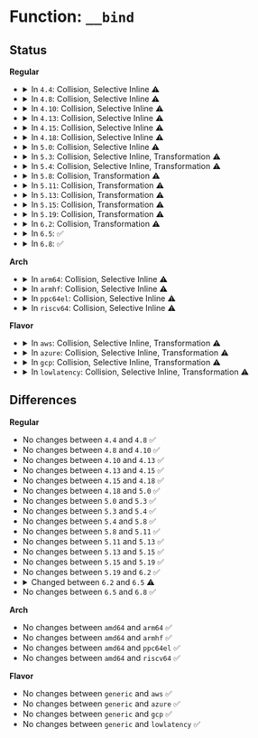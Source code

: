 # Function: <code>__bind</code>

## Status
<b>Regular</b>
<ul>
<li>
<details>
<summary>In <code>4.4</code>: Collision, Selective Inline ⚠️</summary>

```c
void __bind(struct thermal_zone_device *tz, int mask, struct thermal_cooling_device *cdev, long unsigned int *limits, unsigned int weight);
```

**Collision:** Static-Static Collision

**Inline:** Selective

**Transformation:** False

**Instances:**

```
In drivers/thermal/thermal_core.c (ffffffff816871b0)
Location: drivers/thermal/thermal_core.c:281
Inline: False
```
```
In drivers/md/dm.c (ffffffff816a439a)
Location: drivers/md/dm.c:2479
Inline: True
Inline callers:
  - drivers/md/dm.c:dm_swap_table
```
**Symbols:**

```
ffffffff816871b0-ffffffff81687279: __bind (STB_LOCAL)
```
</details>
</li>
<li>
<details>
<summary>In <code>4.8</code>: Collision, Selective Inline ⚠️</summary>

```c
void __bind(struct thermal_zone_device *tz, int mask, struct thermal_cooling_device *cdev, long unsigned int *limits, unsigned int weight);
```

**Collision:** Static-Static Collision

**Inline:** Selective

**Transformation:** False

**Instances:**

```
In drivers/thermal/thermal_core.c (ffffffff816e7e70)
Location: drivers/thermal/thermal_core.c:281
Inline: False
```
```
In drivers/md/dm.c (ffffffff8170454a)
Location: drivers/md/dm.c:1644
Inline: True
Inline callers:
  - drivers/md/dm.c:dm_swap_table
```
**Symbols:**

```
ffffffff816e7e70-ffffffff816e7f31: __bind (STB_LOCAL)
```
</details>
</li>
<li>
<details>
<summary>In <code>4.10</code>: Collision, Selective Inline ⚠️</summary>

```c
void __bind(struct thermal_zone_device *tz, int mask, struct thermal_cooling_device *cdev, long unsigned int *limits, unsigned int weight);
```

**Collision:** Static-Static Collision

**Inline:** Selective

**Transformation:** False

**Instances:**

```
In drivers/thermal/thermal_core.c (ffffffff817167e0)
Location: drivers/thermal/thermal_core.c:828
Inline: False
```
```
In drivers/md/dm.c (ffffffff81736428)
Location: drivers/md/dm.c:1699
Inline: True
Inline callers:
  - drivers/md/dm.c:dm_swap_table
```
**Symbols:**

```
ffffffff817167e0-ffffffff817168a1: __bind (STB_LOCAL)
```
</details>
</li>
<li>
<details>
<summary>In <code>4.13</code>: Collision, Selective Inline ⚠️</summary>

```c
void __bind(struct thermal_zone_device *tz, int mask, struct thermal_cooling_device *cdev, long unsigned int *limits, unsigned int weight);
```

**Collision:** Static-Static Collision

**Inline:** Selective

**Transformation:** False

**Instances:**

```
In drivers/thermal/thermal_core.c (ffffffff8172e550)
Location: drivers/thermal/thermal_core.c:865
Inline: False
```
```
In drivers/md/dm.c (ffffffff8174f802)
Location: drivers/md/dm.c:1906
Inline: True
Inline callers:
  - drivers/md/dm.c:dm_swap_table
```
**Symbols:**

```
ffffffff8172e550-ffffffff8172e607: __bind (STB_LOCAL)
```
</details>
</li>
<li>
<details>
<summary>In <code>4.15</code>: Collision, Selective Inline ⚠️</summary>

```c
void __bind(struct thermal_zone_device *tz, int mask, struct thermal_cooling_device *cdev, long unsigned int *limits, unsigned int weight);
```

**Collision:** Static-Static Collision

**Inline:** Selective

**Transformation:** False

**Instances:**

```
In drivers/thermal/thermal_core.c (ffffffff8179fb90)
Location: drivers/thermal/thermal_core.c:861
Inline: False
```
```
In drivers/md/dm.c (ffffffff817c1a0b)
Location: drivers/md/dm.c:1885
Inline: True
Inline callers:
  - drivers/md/dm.c:dm_swap_table
```
**Symbols:**

```
ffffffff8179fb90-ffffffff8179fc47: __bind (STB_LOCAL)
```
</details>
</li>
<li>
<details>
<summary>In <code>4.18</code>: Collision, Selective Inline ⚠️</summary>

```c
void __bind(struct thermal_zone_device *tz, int mask, struct thermal_cooling_device *cdev, long unsigned int *limits, unsigned int weight);
```

**Collision:** Static-Static Collision

**Inline:** Selective

**Transformation:** False

**Instances:**

```
In drivers/thermal/thermal_core.c (ffffffff817e7150)
Location: drivers/thermal/thermal_core.c:858
Inline: False
Direct callers:
  - drivers/thermal/thermal_core.c:__thermal_cooling_device_register
```
```
In drivers/md/dm.c (ffffffff8180a112)
Location: drivers/md/dm.c:2055
Inline: True
Inline callers:
  - drivers/md/dm.c:dm_swap_table
```
**Symbols:**

```
ffffffff817e7150-ffffffff817e7209: __bind (STB_LOCAL)
```
</details>
</li>
<li>
<details>
<summary>In <code>5.0</code>: Collision, Selective Inline ⚠️</summary>

```c
void __bind(struct thermal_zone_device *tz, int mask, struct thermal_cooling_device *cdev, long unsigned int *limits, unsigned int weight);
```

**Collision:** Static-Static Collision

**Inline:** Selective

**Transformation:** False

**Instances:**

```
In drivers/thermal/thermal_core.c (ffffffff81812270)
Location: drivers/thermal/thermal_core.c:862
Inline: False
Direct callers:
  - drivers/thermal/thermal_core.c:__thermal_cooling_device_register
```
```
In drivers/md/dm.c (ffffffff81836112)
Location: drivers/md/dm.c:2095
Inline: True
Inline callers:
  - drivers/md/dm.c:dm_swap_table
```
**Symbols:**

```
ffffffff81812270-ffffffff81812329: __bind (STB_LOCAL)
```
</details>
</li>
<li>
<details>
<summary>In <code>5.3</code>: Collision, Selective Inline, Transformation ⚠️</summary>

```c
void __bind(struct thermal_zone_device *tz, int mask, struct thermal_cooling_device *cdev, long unsigned int *limits, unsigned int weight);
```

**Collision:** Static-Static Collision

**Inline:** Selective

**Transformation:** True

**Instances:**

```
In drivers/thermal/thermal_core.c (0)
Location: drivers/thermal/thermal_core.c:868
Inline: False
Direct callers:
  - drivers/thermal/thermal_core.c:__thermal_cooling_device_register
```
```
In drivers/md/dm.c (ffffffff81878d34)
Location: drivers/md/dm.c:2126
Inline: True
Inline callers:
  - drivers/md/dm.c:dm_swap_table
```
**Symbols:**

```
ffffffff81855160-ffffffff818551ee: __bind (STB_LOCAL)
ffffffff81856e89-ffffffff81856eb3: __bind.cold (STB_LOCAL)
```
</details>
</li>
<li>
<details>
<summary>In <code>5.4</code>: Collision, Selective Inline, Transformation ⚠️</summary>

```c
void __bind(struct thermal_zone_device *tz, int mask, struct thermal_cooling_device *cdev, long unsigned int *limits, unsigned int weight);
```

**Collision:** Static-Static Collision

**Inline:** Selective

**Transformation:** True

**Instances:**

```
In drivers/thermal/thermal_core.c (0)
Location: drivers/thermal/thermal_core.c:868
Inline: False
Direct callers:
  - drivers/thermal/thermal_core.c:thermal_zone_device_register
  - drivers/thermal/thermal_core.c:__thermal_cooling_device_register
```
```
In drivers/md/dm.c (ffffffff818aab74)
Location: drivers/md/dm.c:2124
Inline: True
Inline callers:
  - drivers/md/dm.c:dm_swap_table
```
**Symbols:**

```
ffffffff81886bc0-ffffffff81886c4e: __bind (STB_LOCAL)
ffffffff818888d9-ffffffff81888903: __bind.cold (STB_LOCAL)
```
</details>
</li>
<li>
<details>
<summary>In <code>5.8</code>: Collision, Transformation ⚠️</summary>

```c
void __bind(struct thermal_zone_device *tz, int mask, struct thermal_cooling_device *cdev, long unsigned int *limits, unsigned int weight);
```

**Collision:** Static-Static Collision

**Inline:** No

**Transformation:** True

**Instances:**

```
In drivers/thermal/thermal_core.c (0)
Location: drivers/thermal/thermal_core.c:856
Inline: False
Direct callers:
  - drivers/thermal/thermal_core.c:bind_tz
  - drivers/thermal/thermal_core.c:bind_cdev
```
```
In drivers/md/dm.c (ffffffff81977220)
Location: drivers/md/dm.c:2127
Inline: False
Direct callers:
  - drivers/md/dm.c:dm_swap_table
```
**Symbols:**

```
ffffffff81954f70-ffffffff81955005: __bind (STB_LOCAL)
ffffffff8195730f-ffffffff81957329: __bind.cold (STB_LOCAL)
ffffffff81977220-ffffffff81977331: __bind (STB_LOCAL)
```
</details>
</li>
<li>
<details>
<summary>In <code>5.11</code>: Collision, Transformation ⚠️</summary>

```c
void __bind(struct thermal_zone_device *tz, int mask, struct thermal_cooling_device *cdev, long unsigned int *limits, unsigned int weight);
```

**Collision:** Static-Static Collision

**Inline:** No

**Transformation:** True

**Instances:**

```
In drivers/thermal/thermal_core.c (0)
Location: drivers/thermal/thermal_core.c:924
Inline: False
Direct callers:
  - drivers/thermal/thermal_core.c:bind_tz
  - drivers/thermal/thermal_core.c:bind_cdev
```
```
In drivers/md/dm.c (ffffffff8197bf00)
Location: drivers/md/dm.c:2000
Inline: False
Direct callers:
  - drivers/md/dm.c:dm_swap_table
```
**Symbols:**

```
ffffffff81959bf0-ffffffff81959c85: __bind (STB_LOCAL)
ffffffff81c25a90-ffffffff81c25aaa: __bind.cold (STB_LOCAL)
ffffffff8197bf00-ffffffff8197c027: __bind (STB_LOCAL)
```
</details>
</li>
<li>
<details>
<summary>In <code>5.13</code>: Collision, Transformation ⚠️</summary>

```c
void __bind(struct thermal_zone_device *tz, int mask, struct thermal_cooling_device *cdev, long unsigned int *limits, unsigned int weight);
```

**Collision:** Static-Static Collision

**Inline:** No

**Transformation:** True

**Instances:**

```
In drivers/thermal/thermal_core.c (0)
Location: drivers/thermal/thermal_core.c:858
Inline: False
Direct callers:
  - drivers/thermal/thermal_core.c:bind_tz
  - drivers/thermal/thermal_core.c:bind_cdev
```
```
In drivers/md/dm.c (ffffffff8195fda0)
Location: drivers/md/dm.c:2019
Inline: False
Direct callers:
  - drivers/md/dm.c:dm_swap_table
```
**Symbols:**

```
ffffffff8193d810-ffffffff8193d8a5: __bind (STB_LOCAL)
ffffffff81c17c03-ffffffff81c17c1e: __bind.cold (STB_LOCAL)
ffffffff8195fda0-ffffffff8195ff83: __bind (STB_LOCAL)
```
</details>
</li>
<li>
<details>
<summary>In <code>5.15</code>: Collision, Transformation ⚠️</summary>

```c
void __bind(struct thermal_zone_device *tz, int mask, struct thermal_cooling_device *cdev, long unsigned int *limits, unsigned int weight);
```

**Collision:** Static-Static Collision

**Inline:** No

**Transformation:** True

**Instances:**

```
In drivers/thermal/thermal_core.c (0)
Location: drivers/thermal/thermal_core.c:805
Inline: False
Direct callers:
  - drivers/thermal/thermal_core.c:bind_tz
  - drivers/thermal/thermal_core.c:bind_cdev
```
```
In drivers/md/dm.c (ffffffff81a07d50)
Location: drivers/md/dm.c:1900
Inline: False
Direct callers:
  - drivers/md/dm.c:dm_swap_table
```
**Symbols:**

```
ffffffff819e20c0-ffffffff819e215e: __bind (STB_LOCAL)
ffffffff81d26d24-ffffffff81d26d60: __bind.cold (STB_LOCAL)
ffffffff81a07d50-ffffffff81a07f35: __bind (STB_LOCAL)
```
</details>
</li>
<li>
<details>
<summary>In <code>5.19</code>: Collision, Transformation ⚠️</summary>

```c
void __bind(struct thermal_zone_device *tz, int mask, struct thermal_cooling_device *cdev, long unsigned int *limits, unsigned int weight);
```

**Collision:** Static-Static Collision

**Inline:** No

**Transformation:** True

**Instances:**

```
In drivers/thermal/thermal_core.c (0)
Location: drivers/thermal/thermal_core.c:807
Inline: False
Direct callers:
  - drivers/thermal/thermal_core.c:bind_tz
  - drivers/thermal/thermal_core.c:bind_cdev
```
```
In drivers/md/dm.c (ffffffff81b718b0)
Location: drivers/md/dm.c:2077
Inline: False
Direct callers:
  - drivers/md/dm.c:dm_swap_table
```
**Symbols:**

```
ffffffff81b477e0-ffffffff81b47890: __bind (STB_LOCAL)
ffffffff81ef2bb4-ffffffff81ef2be4: __bind.cold (STB_LOCAL)
ffffffff81b718b0-ffffffff81b71a17: __bind (STB_LOCAL)
```
</details>
</li>
<li>
<details>
<summary>In <code>6.2</code>: Collision, Transformation ⚠️</summary>

```c
void __bind(struct thermal_zone_device *tz, int mask, struct thermal_cooling_device *cdev, long unsigned int *limits, unsigned int weight);
```

**Collision:** Static-Static Collision

**Inline:** No

**Transformation:** True

**Instances:**

```
In drivers/thermal/thermal_core.c (0)
Location: drivers/thermal/thermal_core.c:794
Inline: False
Direct callers:
  - drivers/thermal/thermal_core.c:bind_tz
  - drivers/thermal/thermal_core.c:bind_cdev
```
```
In drivers/md/dm.c (ffffffff81d0d090)
Location: drivers/md/dm.c:2158
Inline: False
Direct callers:
  - drivers/md/dm.c:dm_swap_table
```
**Symbols:**

```
ffffffff81cdee80-ffffffff81cdef62: __bind (STB_LOCAL)
ffffffff820a7a35-ffffffff820a7a4e: __bind.cold (STB_LOCAL)
ffffffff81d0d090-ffffffff81d0d1d9: __bind (STB_LOCAL)
```
</details>
</li>
<li>
<details>
<summary>In <code>6.5</code>: ✅</summary>

```c
struct dm_table *__bind(struct mapped_device *md, struct dm_table *t, struct queue_limits *limits);
```

**Collision:** Unique Static

**Inline:** No

**Transformation:** False

**Instances:**

```
In drivers/md/dm.c (ffffffff81d75e50)
Location: drivers/md/dm.c:2204
Inline: False
Direct callers:
  - drivers/md/dm.c:dm_swap_table
```
**Symbols:**

```
ffffffff81d75e50-ffffffff81d75f99: __bind (STB_LOCAL)
```
</details>
</li>
<li>
<details>
<summary>In <code>6.8</code>: ✅</summary>

```c
struct dm_table *__bind(struct mapped_device *md, struct dm_table *t, struct queue_limits *limits);
```

**Collision:** Unique Static

**Inline:** No

**Transformation:** False

**Instances:**

```
In drivers/md/dm.c (ffffffff81e2d080)
Location: drivers/md/dm.c:2212
Inline: False
Direct callers:
  - drivers/md/dm.c:dm_swap_table
```
**Symbols:**

```
ffffffff81e2d080-ffffffff81e2d1c9: __bind (STB_LOCAL)
```
</details>
</li>
</ul>
<b>Arch</b>
<ul>
<li>
<details>
<summary>In <code>arm64</code>: Collision, Selective Inline ⚠️</summary>

```c
void __bind(struct thermal_zone_device *tz, int mask, struct thermal_cooling_device *cdev, long unsigned int *limits, unsigned int weight);
```

**Collision:** Static-Static Collision

**Inline:** Selective

**Transformation:** False

**Instances:**

```
In drivers/thermal/thermal_core.c (ffff800010ad39d0)
Location: drivers/thermal/thermal_core.c:868
Inline: False
Direct callers:
  - drivers/thermal/thermal_core.c:thermal_zone_device_register
  - drivers/thermal/thermal_core.c:__thermal_cooling_device_register
```
```
In drivers/md/dm.c (ffff800010b00ca8)
Location: drivers/md/dm.c:2124
Inline: True
Inline callers:
  - drivers/md/dm.c:dm_swap_table
```
**Symbols:**

```
ffff800010ad39d0-ffff800010ad3aa4: __bind (STB_LOCAL)
```
</details>
</li>
<li>
<details>
<summary>In <code>armhf</code>: Collision, Selective Inline ⚠️</summary>

```c
void __bind(struct thermal_zone_device *tz, int mask, struct thermal_cooling_device *cdev, long unsigned int *limits, unsigned int weight);
```

**Collision:** Static-Static Collision

**Inline:** Selective

**Transformation:** False

**Instances:**

```
In drivers/thermal/thermal_core.c (c0bb45b4)
Location: drivers/thermal/thermal_core.c:868
Inline: False
Direct callers:
  - drivers/thermal/thermal_core.c:thermal_zone_device_register
  - drivers/thermal/thermal_core.c:__thermal_cooling_device_register
```
```
In drivers/md/dm.c (c0be058c)
Location: drivers/md/dm.c:2124
Inline: True
Inline callers:
  - drivers/md/dm.c:dm_swap_table
```
**Symbols:**

```
c0bb45b4-c0bb4674: __bind (STB_LOCAL)
```
</details>
</li>
<li>
<details>
<summary>In <code>ppc64el</code>: Collision, Selective Inline ⚠️</summary>

```c
void __bind(struct thermal_zone_device *tz, int mask, struct thermal_cooling_device *cdev, long unsigned int *limits, unsigned int weight);
```

**Collision:** Static-Static Collision

**Inline:** Selective

**Transformation:** False

**Instances:**

```
In drivers/thermal/thermal_core.c (c000000000bba9c0)
Location: drivers/thermal/thermal_core.c:868
Inline: False
Direct callers:
  - drivers/thermal/thermal_core.c:thermal_zone_device_register
  - drivers/thermal/thermal_core.c:__thermal_cooling_device_register
```
```
In drivers/md/dm.c (c000000000befe98)
Location: drivers/md/dm.c:2124
Inline: True
Inline callers:
  - drivers/md/dm.c:dm_swap_table
```
**Symbols:**

```
c000000000bba9c0-c000000000bbab2c: __bind (STB_LOCAL)
```
</details>
</li>
<li>
<details>
<summary>In <code>riscv64</code>: Collision, Selective Inline ⚠️</summary>

```c
void __bind(struct thermal_zone_device *tz, int mask, struct thermal_cooling_device *cdev, long unsigned int *limits, unsigned int weight);
```

**Collision:** Static-Static Collision

**Inline:** Selective

**Transformation:** False

**Instances:**

```
In drivers/thermal/thermal_core.c (ffffffe0006cffae)
Location: drivers/thermal/thermal_core.c:868
Inline: False
Direct callers:
  - drivers/thermal/thermal_core.c:thermal_zone_device_register
```
```
In drivers/md/dm.c (ffffffe0006f0e2e)
Location: drivers/md/dm.c:2124
Inline: True
Inline callers:
  - drivers/md/dm.c:dm_swap_table
```
**Symbols:**

```
ffffffe0006cffae-ffffffe0006d0078: __bind (STB_LOCAL)
```
</details>
</li>
</ul>
<b>Flavor</b>
<ul>
<li>
<details>
<summary>In <code>aws</code>: Collision, Selective Inline, Transformation ⚠️</summary>

```c
void __bind(struct thermal_zone_device *tz, int mask, struct thermal_cooling_device *cdev, long unsigned int *limits, unsigned int weight);
```

**Collision:** Static-Static Collision

**Inline:** Selective

**Transformation:** True

**Instances:**

```
In drivers/thermal/thermal_core.c (0)
Location: drivers/thermal/thermal_core.c:868
Inline: False
Direct callers:
  - drivers/thermal/thermal_core.c:thermal_zone_device_register
  - drivers/thermal/thermal_core.c:__thermal_cooling_device_register
```
```
In drivers/md/dm.c (ffffffff818509f4)
Location: drivers/md/dm.c:2124
Inline: True
Inline callers:
  - drivers/md/dm.c:dm_swap_table
```
**Symbols:**

```
ffffffff8182ca40-ffffffff8182cace: __bind (STB_LOCAL)
ffffffff8182e759-ffffffff8182e783: __bind.cold (STB_LOCAL)
```
</details>
</li>
<li>
<details>
<summary>In <code>azure</code>: Collision, Selective Inline, Transformation ⚠️</summary>

```c
void __bind(struct thermal_zone_device *tz, int mask, struct thermal_cooling_device *cdev, long unsigned int *limits, unsigned int weight);
```

**Collision:** Static-Static Collision

**Inline:** Selective

**Transformation:** True

**Instances:**

```
In drivers/thermal/thermal_core.c (0)
Location: drivers/thermal/thermal_core.c:868
Inline: False
Direct callers:
  - drivers/thermal/thermal_core.c:thermal_zone_device_register
  - drivers/thermal/thermal_core.c:__thermal_cooling_device_register
```
```
In drivers/md/dm.c (ffffffff81818004)
Location: drivers/md/dm.c:2124
Inline: True
Inline callers:
  - drivers/md/dm.c:dm_swap_table
```
**Symbols:**

```
ffffffff817f40d0-ffffffff817f415e: __bind (STB_LOCAL)
ffffffff817f5de9-ffffffff817f5e13: __bind.cold (STB_LOCAL)
```
</details>
</li>
<li>
<details>
<summary>In <code>gcp</code>: Collision, Selective Inline, Transformation ⚠️</summary>

```c
void __bind(struct thermal_zone_device *tz, int mask, struct thermal_cooling_device *cdev, long unsigned int *limits, unsigned int weight);
```

**Collision:** Static-Static Collision

**Inline:** Selective

**Transformation:** True

**Instances:**

```
In drivers/thermal/thermal_core.c (0)
Location: drivers/thermal/thermal_core.c:868
Inline: False
Direct callers:
  - drivers/thermal/thermal_core.c:thermal_zone_device_register
  - drivers/thermal/thermal_core.c:__thermal_cooling_device_register
```
```
In drivers/md/dm.c (ffffffff818a0024)
Location: drivers/md/dm.c:2124
Inline: True
Inline callers:
  - drivers/md/dm.c:dm_swap_table
```
**Symbols:**

```
ffffffff8187c070-ffffffff8187c0fe: __bind (STB_LOCAL)
ffffffff8187dd89-ffffffff8187ddb3: __bind.cold (STB_LOCAL)
```
</details>
</li>
<li>
<details>
<summary>In <code>lowlatency</code>: Collision, Selective Inline, Transformation ⚠️</summary>

```c
void __bind(struct thermal_zone_device *tz, int mask, struct thermal_cooling_device *cdev, long unsigned int *limits, unsigned int weight);
```

**Collision:** Static-Static Collision

**Inline:** Selective

**Transformation:** True

**Instances:**

```
In drivers/thermal/thermal_core.c (0)
Location: drivers/thermal/thermal_core.c:868
Inline: False
Direct callers:
  - drivers/thermal/thermal_core.c:thermal_zone_device_register
  - drivers/thermal/thermal_core.c:__thermal_cooling_device_register
```
```
In drivers/md/dm.c (ffffffff818bc296)
Location: drivers/md/dm.c:2124
Inline: True
Inline callers:
  - drivers/md/dm.c:dm_swap_table
```
**Symbols:**

```
ffffffff81897aa0-ffffffff81897b2e: __bind (STB_LOCAL)
ffffffff818997b9-ffffffff818997e3: __bind.cold (STB_LOCAL)
```
</details>
</li>
</ul>

## Differences
<b>Regular</b>
<ul>
<li>
No changes between <code>4.4</code> and <code>4.8</code> ✅
</li>
<li>
No changes between <code>4.8</code> and <code>4.10</code> ✅
</li>
<li>
No changes between <code>4.10</code> and <code>4.13</code> ✅
</li>
<li>
No changes between <code>4.13</code> and <code>4.15</code> ✅
</li>
<li>
No changes between <code>4.15</code> and <code>4.18</code> ✅
</li>
<li>
No changes between <code>4.18</code> and <code>5.0</code> ✅
</li>
<li>
No changes between <code>5.0</code> and <code>5.3</code> ✅
</li>
<li>
No changes between <code>5.3</code> and <code>5.4</code> ✅
</li>
<li>
No changes between <code>5.4</code> and <code>5.8</code> ✅
</li>
<li>
No changes between <code>5.8</code> and <code>5.11</code> ✅
</li>
<li>
No changes between <code>5.11</code> and <code>5.13</code> ✅
</li>
<li>
No changes between <code>5.13</code> and <code>5.15</code> ✅
</li>
<li>
No changes between <code>5.15</code> and <code>5.19</code> ✅
</li>
<li>
No changes between <code>5.19</code> and <code>6.2</code> ✅
</li>
<li>
<details>
<summary>Changed between <code>6.2</code> and <code>6.5</code> ⚠️</summary>
<ul>
<li>
<b>Param added. </b>
<code>struct mapped_device *md</code>
</li>
<li>
<b>Param added. </b>
<code>struct dm_table *t</code>
</li>
<li>
<b>Param removed. </b>
<code>struct thermal_zone_device *tz</code>
</li>
<li>
<b>Param removed. </b>
<code>int mask</code>
</li>
<li>
<b>Param removed. </b>
<code>struct thermal_cooling_device *cdev</code>
</li>
<li>
<b>Param removed. </b>
<code>unsigned int weight</code>
</li>
<li>
<b>Param reordered. </b>
<code>tz, mask, cdev, limits, weight</code> ➡️ <code>md, t, limits</code>
</li>
<li>
<b>Param type changed. </b>
<code>long unsigned int *limits</code> ➡️ <code>struct queue_limits *limits</code>
</li>
<li>
<b>Return type changed. </b>
<code>void</code> ➡️ <code>struct dm_table *</code>
</li>
</ul>
</details>
</li>
<li>
No changes between <code>6.5</code> and <code>6.8</code> ✅
</li>
</ul>
<b>Arch</b>
<ul>
<li>
No changes between <code>amd64</code> and <code>arm64</code> ✅
</li>
<li>
No changes between <code>amd64</code> and <code>armhf</code> ✅
</li>
<li>
No changes between <code>amd64</code> and <code>ppc64el</code> ✅
</li>
<li>
No changes between <code>amd64</code> and <code>riscv64</code> ✅
</li>
</ul>
<b>Flavor</b>
<ul>
<li>
No changes between <code>generic</code> and <code>aws</code> ✅
</li>
<li>
No changes between <code>generic</code> and <code>azure</code> ✅
</li>
<li>
No changes between <code>generic</code> and <code>gcp</code> ✅
</li>
<li>
No changes between <code>generic</code> and <code>lowlatency</code> ✅
</li>
</ul>
